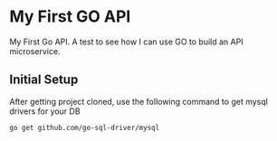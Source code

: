 # My First GO API
My First Go API. A test to see how I can use GO to build an API microservice.

## Initial Setup
After getting project cloned, use the following command to get mysql drivers for your DB

`go get github.com/go-sql-driver/mysql`

